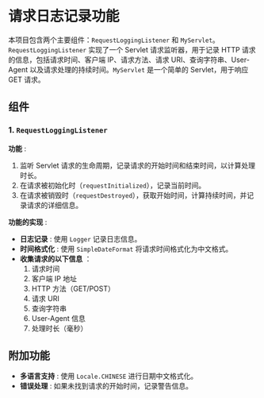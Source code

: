 # **请求日志记录功能**

本项目包含两个主要组件：`RequestLoggingListener` 和 `MyServlet`。`RequestLoggingListener` 实现了一个 Servlet 请求监听器，用于记录 HTTP 请求的信息，包括请求时间、客户端 IP、请求方法、请求 URI、查询字符串、User-Agent 以及请求处理的持续时间。`MyServlet` 是一个简单的 Servlet，用于响应 GET 请求。

## 组件

### 1. `RequestLoggingListener`

 **功能** :

1. 监听 Servlet 请求的生命周期，记录请求的开始时间和结束时间，以计算处理时长。
1. 在请求被初始化时（`requestInitialized`），记录当前时间。
1. 在请求被销毁时（`requestDestroyed`），获取开始时间，计算持续时间，并记录请求的详细信息。

 **功能的实现** :

* **日志记录** : 使用 `Logger` 记录日志信息。
* **时间格式化** : 使用 `SimpleDateFormat` 将请求时间格式化为中文格式。
* **收集请求的以下信息** ：
  1. 请求时间
  2. 客户端 IP 地址
  3. HTTP 方法（GET/POST）
  4. 请求 URI
  5. 查询字符串
  6. User-Agent 信息
  7. 处理时长（毫秒）

## 附加功能

* **多语言支持** : 使用 `Locale.CHINESE` 进行日期中文格式化。
* **错误处理** : 如果未找到请求的开始时间，记录警告信息。
